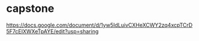 # capstone

https://docs.google.com/document/d/1yw5IdLuivCXHeXCWY2zq4xcpTCrD5F7cEIXWXeTpAYE/edit?usp=sharing
